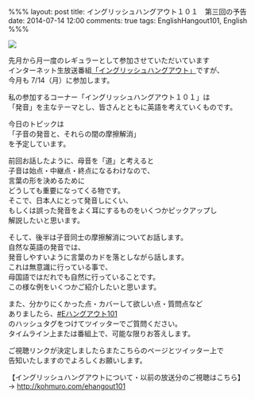 %%%
layout: post
title: イングリッシュハングアウト１０１　第三回の予告
date: 2014-07-14 12:00
comments: true
tags: EnglishHangout101, English
%%%

<img src="/assets/images/common/english-hangout101-logo.jpeg" />

先月から月一度のレギュラーとして参加させていただいています<br />
インターネット生放送番組[「イングリッシュハングアウト」](http://wailingual.jp/column/hangout.html)ですが、<br />
今月も 7/14（月）に参加します。

私の参加するコーナー「イングリッシュハングアウト１０１」は<br />
「発音」を主なテーマとし、皆さんとともに英語を考えていくものです。

今日のトピックは<br />
「子音の発音と、それらの間の摩擦解消」<br />
を予定しています。

前回お話したように、母音を「道」と考えると<br />
子音は始点・中継点・終点になるわけなので、<br />
言葉の形を決めるために<br />
どうしても重要になってくる物です。<br />
そこで、日本人にとって発音しにくい、<br />
もしくは誤った発音をよく耳にするものをいくつかピックアップし<br />
解説したいと思います。

そして、後半は子音同士の摩擦解消についてお話します。<br />
自然な英語の発音では、<br />
発音しやすいように言葉のカドを落としながら話します。<br />
これは無意識に行っている事で、<br />
母国語ではだれでも自然に行っていることです。<br />
この様な例をいくつかご紹介したいと思います。

また、分かりにくかった点・カバーして欲しい点・質問点など<br />
ありましたら、<a href="https://twitter.com/hashtag/eハングアウト101">#Eハングアウト101</a><br />
のハッシュタグをつけてツイッターでご質問ください。<br />
タイムライン上または番組上で、可能な限りお答えします。

ご視聴リンクが決定しましたらまたこちらのページとツイッター上で<br />
告知いたしますのでよろしくお願いします。

【イングリッシュハングアウトについて・以前の放送分のご視聴はこちら】<br />
&rarr; <a href="/ehangout101" target="_blank">http://kohmuro.com/ehangout101</a>
